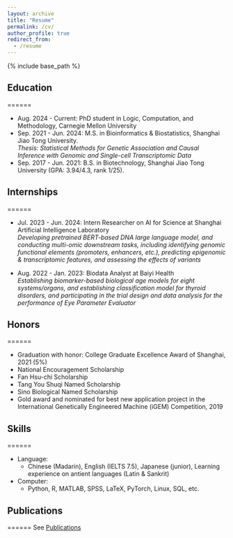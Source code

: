 ```yaml
---
layout: archive
title: "Resume"
permalink: /cv/
author_profile: true
redirect_from:
  - /resume
---
```


{% include base_path %}

## Education
======
* Aug. 2024 - Current: PhD student in Logic, Computation, and Methodology, Carnegie Mellon University
* Sep. 2021 - Jun. 2024: M.S. in Bioinformatics & Biostatistics, Shanghai Jiao Tong University. <br>
  *Thesis: Statistical Methods for Genetic Association and Causal Inference with Genomic and Single-cell Transcriptomic Data*
* Sep. 2017 - Jun. 2021: B.S. in Biotechnology, Shanghai Jiao Tong University (GPA: 3.94/4.3, rank 1/25).

## Internships
======
* Jul. 2023 - Jun. 2024: Intern Researcher on AI for Science at Shanghai Artificial Intelligence Laboratory <br>
*Developing pretrained BERT-based DNA large language model, and conducting multi-omic downstream tasks, including identifying genomic functional elements (promoters, enhancers, etc.), predicting epigenomic & transcriptomic features, and assessing the effects of variants*

* Aug. 2022 - Jan. 2023: Biodata Analyst at Baiyi Health <br>
*Establishing biomarker-based biological age models for eight systems/organs, and establishing classification model for thyroid disorders, and participating in the trial design and data analysis for the performance of Eye Parameter Evaluator*

## Honors
======
* Graduation with honor: College Graduate Excellence Award of Shanghai, 2021 (5%) <br>
* National Encouragement Scholarship <br>
* Fan Hsu-chi Scholarship <br>
* Tang You Shuqi Named Scholarship <br>
* Sino Biological Named Scholarship <br>
* Gold award and nominated for best new application project in the International Genetically Engineered Machine (iGEM) Competition, 2019
  
## Skills
======
* Language:
  * Chinese (Madarin), English (IELTS 7.5), Japanese (junior), Learning experience on antient languages (Latin & Sankrit)
* Computer:
  * Python, R, MATLAB, SPSS, LaTeX, PyTorch, Linux, SQL, etc.

## Publications
======
See [Publications](https://sjl-sjtu.github.io/publications)
  
<!--
Talks
======
See [Talks](https://sjl-sjtu.github.io/talks)

You can also find the PDF format of my resume: [JianleSun's CV](../files/CV_JianleSun.pdf).
-->

